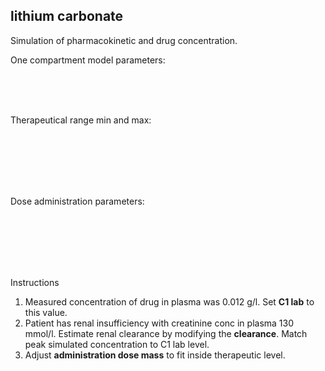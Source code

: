 <div class="w3-row">
<div class="w3-third">

## lithium carbonate

Simulation of pharmacokinetic and drug concentration.
<bdl-fmi id="idfmi" mode="oneshot" src="Pharmacolibrary_Test_SingleCompartment_LithiumPK.js" fminame="Pharmacolibrary_Test_SingleCompartment_LithiumPK" tolerance="0.000001" starttime="0" fstepsize="1000" stoptime="864000" fpslimit="60" guid="{ca914a49-a68a-45f5-a637-38f5ccf00bb0}" valuereferences="637534227,16777227,16777226,16777228,16777229" valuelabels="lithiumCarbonate.distribution.C,lithiumCarbonate.Cmax,lithiumCarbonate.Cmin,lithiumCarbonate.C1lab,lithiumCarbonate.C2lab" inputs="vd,16777220,1,1,t;clearance,16777222,1,1,t;bioavailability,16777221,1,1,t;adminmass,16777224,1,1,t;adminduration,16777223,60,1,t;adminperiod,16777217,3600,1,t;doseCount,16777218,1,1,t;cmin,16777226,1,1,f;cmax,16777227,1,1,f;c1lab,16777228,1,1,f;c2lab,16777229,1,1,f;firstadmin,16777216,60,1,t" inputlabels="lithiumCarbonate.VdPerKg,lithiumCarbonate.Cl,lithiumCarbonate.F,lithiumCarbonate.adminMassMg,lithiumCarbonate.adminDuration,lithiumCarbonate.periodicDose.adminPeriod,lithiumCarbonate.periodicDose.doseCount,lithiumCarbonate.Cmin,lithiumCarbonate.Cmax,lithiumCarbonate.C1lab,lithiumCarbonate.C2lab,lithiumCarbonate.periodicDose.firstAdminTime"></bdl-fmi>


<bdl-chartjs-time width="400" height="300" fromid="idfmi" labels="drug concentration [g/l],min,max" initialdata="" refindex="0" refvalues="4" maxdata="10192" throttle="50"></bdl-chartjs-time>

</div>
<div class="w3-third">

One compartment model parameters:

<bdl-range id="bioavailability" title="bioavailability" min="0.8" max="1" default="0.95" step="0.05" initdefault="false"></bdl-range><br/>
<bdl-range id="vd" title="volume of distribution [l/kg]" min="1" max="5" default="3" step="0.1" initdefault="false"></bdl-range><br/>
<bdl-range id="clearance" title="clearance [l/h]" min="2" max="20" default="9.4" step="0.1" initdefault="false"></bdl-range><br/>

Therapeutical range min and max:

<bdl-range id="cmin" title="Cmin [g/l]" min="0.001" max="0.01" default="0.004" step="0.001" initdefault="false"></bdl-range><br/>
<bdl-range id="cmax" title="Cmax [g/l]" min="0.001" max="0.02" default="0.008" step="0.001" initdefault="false"></bdl-range><br/>
<br/>
<bdl-range id="c1lab" title="C1 lab [g/l]" min="0.001" max="0.02" default="0.008" step="0.001" initdefault="false"></bdl-range><br/>
<br/>

Dose administration parameters:

<bdl-range id="adminmass" title="admin dose mass [mg]" min="500" max="2000" default="1500" step="100" initdefault="false"></bdl-range><br/>
<bdl-range id="firstadmin" title="first dose administration [min]" min="30" max="120" default="30" step="10" initdefault="false"></bdl-range><br/>
<bdl-range id="admincount" title="how many times " min="1" max="21" default="10" step="1" initdefault="false"></bdl-range><br/>
<bdl-range id="adminperiod" title="period between doses [h]" min="1" max="48" default="24" step="1" initdefault="false"></bdl-range><br/>
<bdl-range id="adminduration" title="administration duration [min]" min="1" max="720" default="720" step="1" initdefault="false"></bdl-range><br/>

</div>
<div class="w3-third w3-xlarge w3-padding">
Instructions

1. Measured concentration of drug in plasma was 0.012 g/l. Set <b>C1 lab</b> to this value.
2. Patient has renal insufficiency with creatinine conc in plasma 130 mmol/l. Estimate renal clearance by modifying the <b>clearance</b>. Match peak simulated concentration to C1 lab level.
3. Adjust <b>administration dose mass</b> to fit inside therapeutic level.       


</div>
</div>

